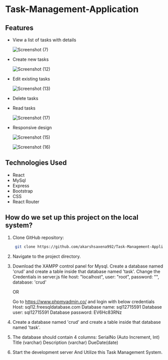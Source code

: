 # Task-Management-Application

## Features

- View a list of tasks with details

  ![Screenshot (7)](https://github.com/akarshsaxena992/Task-Management-Application/assets/100353101/73a3ba04-09bb-4e40-9f00-e21578fb247a)
  
- Create new tasks

  ![Screenshot (12)](https://github.com/akarshsaxena992/Task-Management-Application/assets/100353101/4b280f97-2fbb-4639-9e55-4acfe0523d4e)
  
- Edit existing tasks

  ![Screenshot (13)](https://github.com/akarshsaxena992/Task-Management-Application/assets/100353101/0773b531-62dd-4962-a39d-56aa5a7f2724)
  
- Delete tasks
- Read tasks

  ![Screenshot (17)](https://github.com/akarshsaxena992/Task-Management-Application/assets/100353101/3a374221-b4f5-4263-8c84-d1ca6f087f3e)

- Responsive design

  ![Screenshot (15)](https://github.com/akarshsaxena992/Task-Management-Application/assets/100353101/bf579e4a-3731-4805-9236-1af6f043a9c7)

  ![Screenshot (16)](https://github.com/akarshsaxena992/Task-Management-Application/assets/100353101/57f937f0-3b3f-444c-9080-1f850fdb916a)

## Technologies Used

- React
- MySql
- Express
- Bootstrap
- CSS
- React Router

##  How do we set up this project on the local system?
1. Clone GitHub repository:
   ```bash
    git clone https://github.com/akarshsaxena992/Task-Management-Application.git
    ```
2.  Navigate to the project directory.
3.  Download the XAMPP control panel for Mysql.
    Create a database named 'crud' and create a table inside that database named 'task'.
    Change the Credentials in server.js file
    host: "localhost",
    user: "root",
    password: "",
    database: 'crud'

    OR
    
    Go to https://www.phpmyadmin.co/ and login with below credentials
    Host: sql12.freesqldatabase.com
    Database name: sql12715591
    Database user: sql12715591
    Database password: EV6Hc83RNz
    
4.  Create a database named 'crud' and create a table inside that database named 'task'.
5.  The database should contain 4 columns:
    SerialNo (Auto Increment, Int)
    Title (varchar)
    Description (varchar)
    DueDate(date)
6. Start the development server And Utilize this Task Management System.
